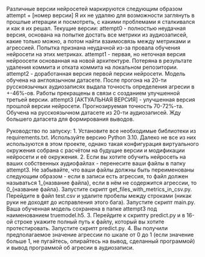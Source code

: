 Различные версии нейросетей маркируются следующим образом attempt + [номер версии]
Я их не удаляю для возможности заглянуть в прошлые итерации и посмотреть, с какими проблемами я сталкивался и как я их решал.
Текущие версии:
attempt0 - полностью неудачная версия, основана на попытке достать все метрики из аудиозаписей, какие только можно, а потом найти
    взаимосвязь между метриками и агрессией. Попытка признана неудачной из-за провала обучения нейросети на этих метриках.
attempt1 - первая, но неточная версия нейроосети основанная на новой архитектуре. Потеряна в результате удаления коммита и отката
    коммита на локальном репозитории.
attempt2 - доработанная версия первой персии нейросети. Модель обучена на англоязычном датасете. После прогона на 20-ти русскоязычных
    аудиозаписях выдала точность определения агресии в +-46%-ов. Работы прекращены в связи с созданием улучшенной третьей версии.
attempt3 [АКТУАЛЬНАЯ ВЕРСИЯ] - улучшенная версия прошлой версии нейросети. Прогнозируемая точность 70-72%-та. Обучена на русскоязычном
    датасете из 20-ти аудиозаписей. Жду большего датасета для формирования выводов.

Руководство по запуску:
    1. Установите все необходимые библиотеки из requirements.txt. Используйте версию Python 3.10. Далеко не все из них 
        используются в этом проекте, однако такая конфигурация виртуального окружения собрана с расчётом на будущие версии и 
        модификации нейросети и её окружения.
    2. Если вы хотите обучить нейросеть на ваших собственных аудиофайлах - перенесите ваши файлы в папку attempt3. Не забывайте, что
        ваши файлы должны быть переименованы следующим образом - если в записи есть агрессия, то файл должен называться 1_{название файла},
        если в нём не содержится агрессии, то 0_{название файла}. Запустите скрипт get_files_with_metrics_in_csv.py. Перейдите в файл test.csv
        и удалите пробелы между строками (никак руки не доходят до исправления этого бага). Запустите скрипт main.py. Ваша обученная модель 
        сохранена в папке attempt3 под наименованием truemodel.h5.
    3. Перейдите к скрипту predict.py и в 16-ой строке укажите полный путь к файлу, который вы хотите протестировать. Запустите скрипт predict.py.
    4. Вы получили предполагаемое значение агрессии по шкале от 0 до 1 (если значение больше 1, не пугайтесь, опирайтесь на вывод, сделанный программой)
        и вывод программой об агресии в аудиозаписи.